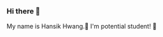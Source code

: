 ### Hi there 👋
My name is Hansik Hwang.🐳 I'm potential student! 🌟


<!--
**hufsicehwang/hufsicehwang** is a ✨ _special_ ✨ repository because its `README.md` (this file) appears on your GitHub profile.

Here are some ideas to get you started:

- 🔭 I’m currently working on HUFSICE.
- 🌱 I’m currently learning Android Studio.
- 🤔 I’m looking for help with Django techer.
- 📫 How to reach me: sksmsgkstlr@naver.com
-->
